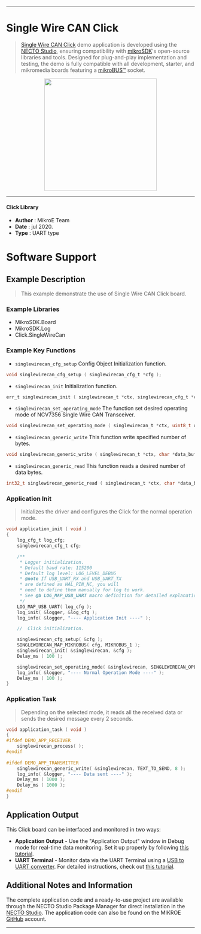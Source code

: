 
---
# Single Wire CAN Click

> [Single Wire CAN Click](https://www.mikroe.com/?pid_product=MIKROE-4225) demo application is developed using
the [NECTO Studio](https://www.mikroe.com/necto), ensuring compatibility with [mikroSDK](https://www.mikroe.com/mikrosdk)'s
open-source libraries and tools. Designed for plug-and-play implementation and testing, the demo is fully compatible with
all development, starter, and mikromedia boards featuring a [mikroBUS&trade;](https://www.mikroe.com/mikrobus) socket.

<p align="center">
  <img src="https://www.mikroe.com/?pid_product=MIKROE-4225&image=1" height=300px>
</p>

---

#### Click Library

- **Author**        : MikroE Team
- **Date**          : jul 2020.
- **Type**          : UART type

# Software Support

## Example Description

> This example demonstrate the use of Single Wire CAN Click board.

### Example Libraries

- MikroSDK.Board
- MikroSDK.Log
- Click.SingleWireCan

### Example Key Functions

- `singlewirecan_cfg_setup` Config Object Initialization function. 
```c
void singlewirecan_cfg_setup ( singlewirecan_cfg_t *cfg );
``` 
 
- `singlewirecan_init` Initialization function. 
```c
err_t singlewirecan_init ( singlewirecan_t *ctx, singlewirecan_cfg_t *cfg );
```

- `singlewirecan_set_operating_mode` The function set desired operating mode of NCV7356 Single Wire CAN Transceiver. 
```c
void singlewirecan_set_operating_mode ( singlewirecan_t *ctx, uint8_t op_mode );
```
 
- `singlewirecan_generic_write` This function write specified number of bytes. 
```c
void singlewirecan_generic_write ( singlewirecan_t *ctx, char *data_buf, uint16_t len );
```

- `singlewirecan_generic_read` This function reads a desired number of data bytes. 
```c
int32_t singlewirecan_generic_read ( singlewirecan_t *ctx, char *data_buf, uint16_t max_len );
```

### Application Init

> Initializes the driver and configures the Click for the normal operation mode.

```c
void application_init ( void )
{
    log_cfg_t log_cfg;
    singlewirecan_cfg_t cfg;

    /** 
     * Logger initialization.
     * Default baud rate: 115200
     * Default log level: LOG_LEVEL_DEBUG
     * @note If USB_UART_RX and USB_UART_TX 
     * are defined as HAL_PIN_NC, you will 
     * need to define them manually for log to work. 
     * See @b LOG_MAP_USB_UART macro definition for detailed explanation.
     */
    LOG_MAP_USB_UART( log_cfg );
    log_init( &logger, &log_cfg );
    log_info( &logger, "---- Application Init ----" );

    //  Click initialization.

    singlewirecan_cfg_setup( &cfg );
    SINGLEWIRECAN_MAP_MIKROBUS( cfg, MIKROBUS_1 );
    singlewirecan_init( &singlewirecan, &cfg );
    Delay_ms ( 100 );

    singlewirecan_set_operating_mode( &singlewirecan, SINGLEWIRECAN_OPERATING_MODE_NORMAL );
    log_info( &logger, "---- Normal Operation Mode ----" );
    Delay_ms ( 100 );
}
```

### Application Task

> Depending on the selected mode, it reads all the received data or sends the desired message every 2 seconds.

```c
void application_task ( void )
{
#ifdef DEMO_APP_RECEIVER
    singlewirecan_process( );
#endif    
    
#ifdef DEMO_APP_TRANSMITTER
    singlewirecan_generic_write( &singlewirecan, TEXT_TO_SEND, 8 );
    log_info( &logger, "---- Data sent ----" );
    Delay_ms ( 1000 );
    Delay_ms ( 1000 );
#endif    
}
```

## Application Output

This Click board can be interfaced and monitored in two ways:
- **Application Output** - Use the "Application Output" window in Debug mode for real-time data monitoring.
Set it up properly by following [this tutorial](https://www.youtube.com/watch?v=ta5yyk1Woy4).
- **UART Terminal** - Monitor data via the UART Terminal using
a [USB to UART converter](https://www.mikroe.com/click/interface/usb?interface*=uart,uart). For detailed instructions,
check out [this tutorial](https://help.mikroe.com/necto/v2/Getting%20Started/Tools/UARTTerminalTool).

## Additional Notes and Information

The complete application code and a ready-to-use project are available through the NECTO Studio Package Manager for 
direct installation in the [NECTO Studio](https://www.mikroe.com/necto). The application code can also be found on
the MIKROE [GitHub](https://github.com/MikroElektronika/mikrosdk_click_v2) account.

---
